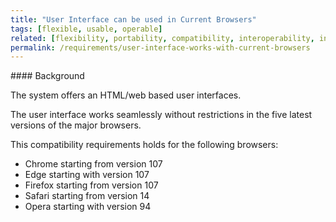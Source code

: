 ```yaml
---
title: "User Interface can be used in Current Browsers"
tags: [flexible, usable, operable]
related: [flexibility, portability, compatibility, interoperability, interaction-capability]
permalink: /requirements/user-interface-works-with-current-browsers
---
```


<div class="quality-requirement" markdown="1">
#### Background

The system offers an HTML/web based user interfaces.

The user interface works seamlessly without restrictions in the five latest versions of the major browsers.

This compatibility requirements holds for the following browsers:

* Chrome starting from version 107
* Edge starting with version 107
* Firefox starting from version 107
* Safari starting from version 14
* Opera starting with version 94 
</div><br>



